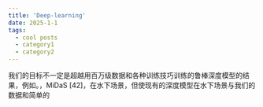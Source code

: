 ```yaml
---
title: 'Deep-learning'
date: 2025-1-1
tags:
  - cool posts
  - category1
  - category2
---
```

我们的目标不一定是超越用百万级数据和各种训练技巧训练的鲁棒深度模型的结果，例如。，MiDaS [42]，在水下场景，但使现有的深度模型在水下场景与我们的数据和简单的